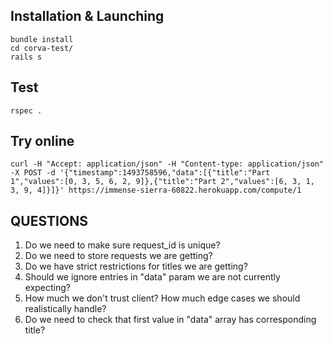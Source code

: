 ## Installation & Launching
```
bundle install
cd corva-test/
rails s
```

## Test
```
rspec .
```

## Try online
```
curl -H "Accept: application/json" -H "Content-type: application/json" -X POST -d '{"timestamp":1493758596,"data":[{"title":"Part 1","values":[0, 3, 5, 6, 2, 9]},{"title":"Part 2","values":[6, 3, 1, 3, 9, 4]}]}' https://immense-sierra-60822.herokuapp.com/compute/1
```

## QUESTIONS

  1. Do we need to make sure request_id is unique?
  2. Do we need to store requests we are getting?
  3. Do we have strict restrictions for titles we are getting?
  4. Should we ignore entries in "data" param we are not currently expecting?
  5. How much we don't trust client? How much edge cases we should realistically handle?
  6. Do we need to check that first value in "data" array has corresponding title?
